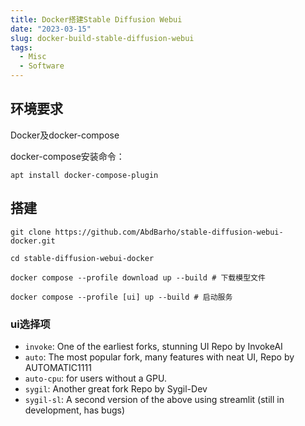 ```yaml
---
title: Docker搭建Stable Diffusion Webui
date: "2023-03-15"
slug: docker-build-stable-diffusion-webui
tags:
  - Misc
  - Software
---
```

## 环境要求
Docker及docker-compose

docker-compose安装命令：
```shell
apt install docker-compose-plugin
```

## 搭建

```shell
git clone https://github.com/AbdBarho/stable-diffusion-webui-docker.git

cd stable-diffusion-webui-docker

docker compose --profile download up --build # 下载模型文件

docker compose --profile [ui] up --build # 启动服务
```

### ui选择项
- `invoke`: One of the earliest forks, stunning UI Repo by InvokeAI
- `auto`: The most popular fork, many features with neat UI, Repo by AUTOMATIC1111
- `auto-cpu`: for users without a GPU.
- `sygil`: Another great fork Repo by Sygil-Dev
- `sygil-sl`: A second version of the above using streamlit (still in development, has bugs)

